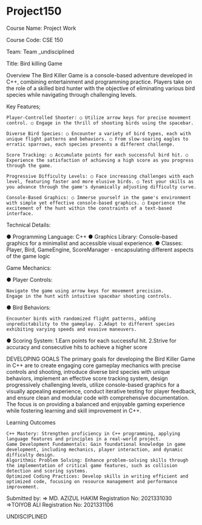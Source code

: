 # Project150
Course Name: Project Work

Course Code: CSE 150

Team: Team _undisciplined

Title: Bird killing Game

Overview The Bird Killer Game is a console-based adventure developed in C++, combining entertainment and programming practice. Players take on the role of a skilled bird hunter with the objective of eliminating various bird species while navigating through challenging levels.

Key Features;

    Player-Controlled Shooter: ○ Utilize arrow keys for precise movement control. ○ Engage in the thrill of shooting birds using the spacebar.

    Diverse Bird Species: ○ Encounter a variety of bird types, each with unique flight patterns and behaviors. ○ From slow-soaring eagles to erratic sparrows, each species presents a different challenge.

    Score Tracking: ○ Accumulate points for each successful bird hit. ○ Experience the satisfaction of achieving a high score as you progress through the game.

    Progressive Difficulty Levels: ○ Face increasing challenges with each level, featuring faster and more elusive birds. ○ Test your skills as you advance through the game's dynamically adjusting difficulty curve.

    Console-Based Graphics: ○ Immerse yourself in the game's environment with simple yet effective console-based graphics. ○ Experience the excitement of the hunt within the constraints of a text-based interface.

Technical Details:

● Programming Language: C++ ● Graphics Library: Console-based graphics for a minimalist and accessible visual experience. ● Classes: Player, Bird, GameEngine, ScoreManager - encapsulating different aspects of the game logic

Game Mechanics:

● Player Controls:

    Navigate the game using arrow keys for movement precision.
    Engage in the hunt with intuitive spacebar shooting controls.

● Bird Behaviors:

    Encounter birds with randomized flight patterns, adding unpredictability to the gameplay. 2.Adapt to different species exhibiting varying speeds and evasive maneuvers.

● Scoring System: 1.Earn points for each successful hit. 2.Strive for accuracy and consecutive hits to achieve a higher score

DEVELOPING GOALS The primary goals for developing the Bird Killer Game in C++ are to create engaging core gameplay mechanics with precise controls and shooting, introduce diverse bird species with unique behaviors, implement an effective score tracking system, design progressively challenging levels, utilize console-based graphics for a visually appealing experience, conduct iterative testing for player feedback, and ensure clean and modular code with comprehensive documentation. The focus is on providing a balanced and enjoyable gaming experience while fostering learning and skill improvement in C++.

Learning Outcomes

    C++ Mastery: Strengthen proficiency in C++ programming, applying language features and principles in a real-world project.
    Game Development Fundamentals: Gain foundational knowledge in game development, including mechanics, player interaction, and dynamic difficulty design.
    Algorithmic Problem Solving: Enhance problem-solving skills through the implementation of critical game features, such as collision detection and scoring systems.
    Optimized Coding Practices: Develop skills in writing efficient and optimized code, focusing on resource management and performance improvement.

Submitted by: => MD. AZIZUL HAKIM Registration No: 2021331030 =>TOIYOB ALI Registration No: 2021331106

UNDISCIPLINED
